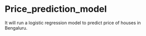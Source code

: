 # Price_prediction_model
It will run a logistic regression model to predict price of houses in Bengaluru. 
